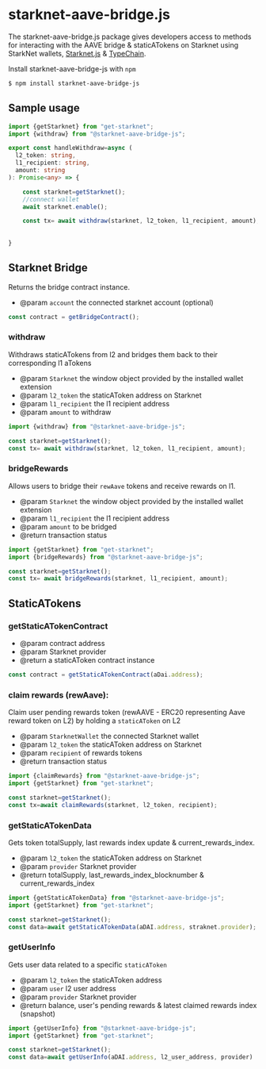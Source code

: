 # starknet-aave-bridge.js


The starknet-aave-bridge.js package gives developers access to methods for interacting with the AAVE bridge & staticATokens on Starknet using StarkNet wallets,  [Starknet.js](https://github.com/0xs34n/starknet.js) & [TypeChain](https://github.com/dethcrypto/TypeChain).



Install starknet-aave-bridge-js with `npm`

```bash
$ npm install starknet-aave-bridge-js
```
## Sample usage


```typescript
import {getStarknet} from "get-starknet";
import {withdraw} from "@starknet-aave-bridge-js";

export const handleWithdraw=async (
  l2_token: string,
  l1_recipient: string,
  amount: string
): Promise<any> => {

    const starknet=getStarknet();
    //connect wallet
    await starknet.enable();

    const tx= await withdraw(starknet, l2_token, l1_recipient, amount);
  
  
}
```

## Starknet Bridge

Returns the bridge contract instance.
 * @param `account` the connected starknet account (optional)
```typescript
const contract = getBridgeContract();
```

### withdraw
Withdraws staticATokens from l2 and bridges them back to their corresponding l1 aTokens
 * @param `Starknet` the window object provided by the installed wallet extension
 * @param `l2_token` the staticAToken address on Starknet
 * @param `l1_recipient` the l1 recipient address
 * @param  `amount` to withdraw
```typescript
import {withdraw} from "@starknet-aave-bridge-js";

const starknet=getStarknet();
const tx= await withdraw(starknet, l2_token, l1_recipient, amount);
```
### bridgeRewards

Allows users to bridge their `rewAave` tokens and receive rewards on l1.
 * @param `Starknet` the window object provided by the installed wallet extension
 * @param `l1_recipient` the l1 recipient address
 * @param `amount` to be bridged
 * @return transaction status

```typescript
import {getStarknet} from "get-starknet";
import {bridgeRewards} from "@starknet-aave-bridge-js";

const starknet=getStarknet();
const tx= await bridgeRewards(starknet, l1_recipient, amount);
```

## StaticATokens


### getStaticATokenContract

 * @param contract address
 * @param Starknet provider
 * @return a staticAToken contract instance

```typescript
const contract = getStaticATokenContract(aDai.address);
```

### claim rewards (rewAave):
Claim user pending rewards token (rewAAVE - ERC20 representing Aave reward token on L2) by holding a `staticAToken` on L2
 * @param `StarknetWallet` the connected Starknet wallet 
 * @param `l2_token` the staticAToken address on Starknet
 * @param `recipient` of rewards tokens
 * @return transaction status
  
```typescript
import {claimRewards} from "@starknet-aave-bridge-js";
import {getStarknet} from "get-starknet";

const starknet=getStarknet();
const tx=await claimRewards(starknet, l2_token, recipient);
```

### getStaticATokenData

Gets token totalSupply, last rewards index update & current_rewards_index.
 * @param `l2_token` the staticAToken address on Starknet
 * @param `provider`  Starknet provider
 * @return totalSupply, last_rewards_index_blocknumber & current_rewards_index

```typescript
import {getStaticATokenData} from "@starknet-aave-bridge-js";
import {getStarknet} from "get-starknet";

const starknet=getStarknet();
const data=await getStaticATokenData(aDAI.address, straknet.provider);
 ```

### getUserInfo
Gets user data related to a specific `staticAToken`

 * @param `l2_token` the staticAToken address
 * @param `user` l2 user address
 * @param `provider` Starknet provider
 * @return balance, user's pending rewards & latest claimed rewards index (snapshot)

```typescript
import {getUserInfo} from "@starknet-aave-bridge-js";
import {getStarknet} from "get-starknet";

const starknet=getStarknet();
const data=await getUserInfo(aDAI.address, l2_user_address, provider)
```


